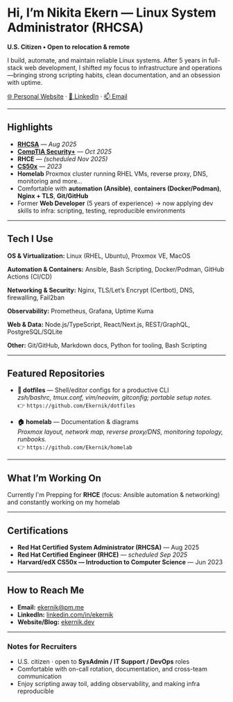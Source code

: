 # Hi, I’m Nikita Ekern — Linux System Administrator (RHCSA)

**U.S. Citizen • Open to relocation & remote**

I build, automate, and maintain reliable Linux systems. After 5 years in full-stack web development, I shifted my focus to infrastructure and operations—bringing strong scripting habits, clean documentation, and an obsession with uptime.

[🌐 Personal Website](https://ekernik.dev) · [🔗 LinkedIn](https://www.linkedin.com/in/ekernik) · [📫 Email](mailto:ekernik@pm.me)

---

## Highlights

- **[RHCSA](https://www.credly.com/badges/0e77df5b-dc66-4aa5-a90d-49e718859c0c/public_url)** — *Aug 2025* 
- **[CompTIA Security+](https://www.credly.com/badges/340900fd-c831-40ff-b77b-65e23535eb23/public_url)** — *Oct 2025* 
- **RHCE** — *(scheduled Nov 2025)*
- **[CS50x](https://cs50.harvard.edu/certificates/22e75e98-1ac4-463f-bbeb-bfa430a179f3)** — *2023*
- **Homelab** Proxmox cluster running RHEL VMs, reverse proxy, DNS, monitoring and more...
- Comfortable with **automation (Ansible)**, **containers (Docker/Podman)**, **Nginx + TLS**, **Git/GitHub**
- Former **Web Developer** (5 years of experience) → now applying dev skills to infra: scripting, testing, reproducible environments

---

## Tech I Use

**OS & Virtualization:** Linux (RHEL, Ubuntu), Proxmox VE, MacOS  

**Automation & Containers:** Ansible, Bash Scripting, Docker/Podman, GitHub Actions (CI/CD) 

**Networking & Security:** Nginx, TLS/Let’s Encrypt (Certbot), DNS, firewalling, Fail2ban  

**Observability:** Prometheus, Grafana, Uptime Kuma

**Web & Data:** Node.js/TypeScript, React/Next.js, REST/GraphQL, PostgreSQL/SQLite  

**Other:** Git/GitHub, Markdown docs, Python for tooling, Bash Scripting

---

## Featured Repositories

- **🔧 dotfiles** — Shell/editor configs for a productive CLI  
  _zsh/bashrc, tmux.conf, vim/neovim, gitconfig; portable setup notes._  
  👉 `https://github.com/Ekernik/dotfiles`

<!-- - **🧰 scripts** — Handy sysadmin scripts  
  _Backup/restore, log triage, service health checks, simple hardening helpers._  
  👉 `https://github.com/Ekernik/scripts` -->

- **🏠 homelab** — Documentation & diagrams  
  _Proxmox layout, network map, reverse proxy/DNS, monitoring topology, runbooks._  
  👉 `https://github.com/Ekernik/homelab`

---

## What I’m Working On

Currently I'm Prepping for **RHCE** (focus: Ansible automation & networking) and constantly working on my homelab

---

## Certifications

- **Red Hat Certified System Administrator (RHCSA)** — Aug 2025  
- **Red Hat Certified Engineer (RHCE)** — *scheduled Sep 2025*  
- **Harvard/edX CS50x — Introduction to Computer Science** — Jun 2023

---

## How to Reach Me

- **Email:** [ekernik@pm.me](mailto:ekernik@pm.me)  
- **LinkedIn:** [linkedin.com/in/ekernik](https://www.linkedin.com/in/ekernik)  
- **Website/Blog:** [ekernik.dev](https://ekernik.dev)

---

### Notes for Recruiters

- U.S. citizen · open to **SysAdmin / IT Support / DevOps** roles  
- Comfortable with on-call rotation, documentation, and cross-team communication  
- Enjoy scripting away toil, adding observability, and making infra reproducible
